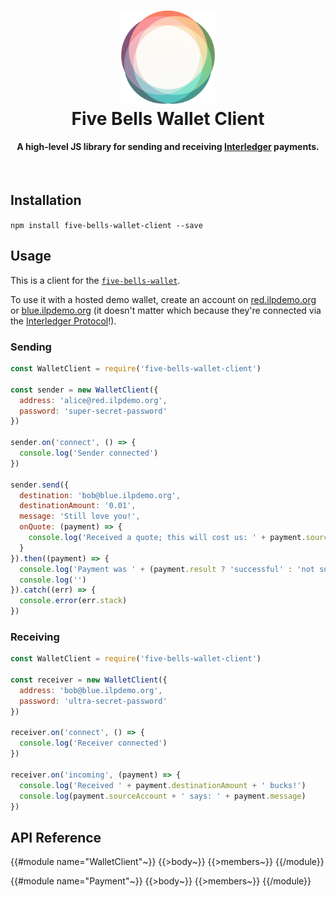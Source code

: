 <h1 align="center">
  <a href="https://interledger.org"><img src="ilp_logo.png" width="150"></a>
  <br>
  Five Bells Wallet Client
</h1>

<h4 align="center">
A high-level JS library for sending and receiving <a href="https://interledger.org">Interledger</a> payments.
</h4>

<br>

## Installation

`npm install five-bells-wallet-client --save`

## Usage

This is a client for the [`five-bells-wallet`](https://github.com/interledger/five-bells-wallet).

To use it with a hosted demo wallet, create an account on [red.ilpdemo.org](https://red.ilpdemo.org) or [blue.ilpdemo.org](https://blue.ilpdemo.org) (it doesn't matter which because they're connected via the [Interledger Protocol](https://interledger.org)!).


### Sending

```js
const WalletClient = require('five-bells-wallet-client')

const sender = new WalletClient({
  address: 'alice@red.ilpdemo.org',
  password: 'super-secret-password'
})

sender.on('connect', () => {
  console.log('Sender connected')
})

sender.send({
  destination: 'bob@blue.ilpdemo.org',
  destinationAmount: '0.01',
  message: 'Still love you!',
  onQuote: (payment) => {
    console.log('Received a quote; this will cost us: ' + payment.sourceAmount)
  }
}).then((payment) => {
  console.log('Payment was ' + (payment.result ? 'successful' : 'not successful'))
  console.log('')
}).catch((err) => {
  console.error(err.stack)
})
```

### Receiving

```js
const WalletClient = require('five-bells-wallet-client')

const receiver = new WalletClient({
  address: 'bob@blue.ilpdemo.org',
  password: 'ultra-secret-password'
})

receiver.on('connect', () => {
  console.log('Receiver connected')
})

receiver.on('incoming', (payment) => {
  console.log('Received ' + payment.destinationAmount + ' bucks!')
  console.log(payment.sourceAccount + ' says: ' + payment.message)
})
```

## API Reference

{{#module name="WalletClient"~}}
{{>body~}}
{{>members~}}
{{/module}}

{{#module name="Payment"~}}
{{>body~}}
{{>members~}}
{{/module}}
